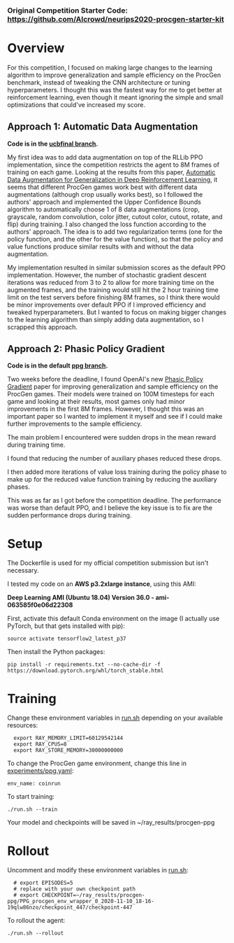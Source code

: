 ### Original Competition Starter Code: https://github.com/AIcrowd/neurips2020-procgen-starter-kit

# Overview

For this competition, I focused on making large changes to the learning algorithm to improve generalization and sample efficiency on the ProcGen benchmark, instead of tweaking the CNN architecture or tuning hyperparameters. I thought this was the fastest way for me to get better at reinforcement learning, even though it meant ignoring the simple and small optimizations that could've increased my score.

## Approach 1: Automatic Data Augmentation

**Code is in the [ucbfinal branch](https://github.com/wkwan/procgen-competition/tree/ucbfinal).**

My first idea was to add data augmentation on top of the RLLib PPO implementation, since the competition restricts the agent to 8M frames of training on each game. Looking at the results from this paper, [Automatic Data Augmentation for Generalization in Deep Reinforcement Learning](https://arxiv.org/pdf/2006.12862.pdf), it seems that different ProcGen games work best with different data augmentations (although crop usually works best), so I followed the authors' approach and implemented the Upper Confidence Bounds algorithm to automatically choose 1 of 8 data augmentations (crop, grayscale, random convolution, color jitter, cutout color, cutout, rotate, and flip) during training. I also changed the loss function according to the authors' approach. The idea is to add two regularization terms (one for the policy function, and the other for the value function), so that the policy and value functions produce similar results with and without the data augmentation.

My implementation resulted in similar submission scores as the default PPO implementation. However, the number of stochastic gradient descent iterations was reduced from 3 to 2 to allow for more training time on the augmented frames, and the training would still hit the 2 hour training time limit on the test servers before finishing 8M frames, so I think there would be minor improvements over default PPO if I improved efficiency and tweaked hyperparameters. But I wanted to focus on making bigger changes to the learning algorithm than simply adding data augmentation, so I scrapped this approach.

## Approach 2: Phasic Policy Gradient

**Code is in the default [ppg branch](https://github.com/wkwan/procgen-competition).**

Two weeks before the deadline, I found OpenAI's new [Phasic Policy Gradient](https://arxiv.org/pdf/2009.04416.pdf) paper for improving generalization and sample efficiency on the ProcGen games. Their models were trained on 100M timesteps for each game and looking at their results, most games only had minor improvements in the first 8M frames. However, I thought this was an important paper so I wanted to implement it myself and see if I could make further improvements to the sample efficiency.

The main problem I encountered were sudden drops in the mean reward during training time.

I found that reducing the number of auxiliary phases reduced these drops.

I then added more iterations of value loss training during the policy phase to make up for the reduced value function training by reducing the auxiliary phases.

This was as far as I got before the competition deadline. The performance was worse than default PPO, and I believe the key issue is to fix are the sudden performance drops during training.

# Setup

The Dockerfile is used for my official competition submission but isn't necessary.

I tested my code on an **AWS p3.2xlarge instance**, using this AMI:

**Deep Learning AMI (Ubuntu 18.04) Version 36.0 - ami-063585f0e06d22308**

First, activate this default Conda environment on the image (I actually use PyTorch, but that gets installed with pip):

```
source activate tensorflow2_latest_p37
```

Then install the Python packages:

```
pip install -r requirements.txt --no-cache-dir -f https://download.pytorch.org/whl/torch_stable.html
```

# Training

Change these environment variables in [run.sh](run.sh) depending on your available resources:

```
  export RAY_MEMORY_LIMIT=60129542144
  export RAY_CPUS=8
  export RAY_STORE_MEMORY=30000000000
```

To change the ProcGen game environment, change this line in [experiments/ppg.yaml](experiments/ppg.yaml):
```
env_name: coinrun
```

To start training:

```
./run.sh --train
```

Your model and checkpoints will be saved in ~/ray_results/procgen-ppg

# Rollout

Uncomment and modify these environment variables in [run.sh](run.sh):

```
  # export EPISODES=5
  # replace with your own checkpoint path
  # export CHECKPOINT=~/ray_results/procgen-ppg/PPG_procgen_env_wrapper_0_2020-11-10_18-16-19qlw86nzo/checkpoint_447/checkpoint-447
```

To rollout the agent:

```
./run.sh --rollout
```


